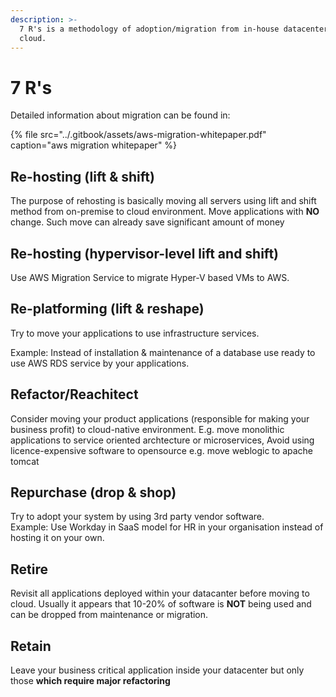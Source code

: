 ```yaml
---
description: >-
  7 R's is a methodology of adoption/migration from in-house datacenter into
  cloud.
---
```


# 7 R's

Detailed information about migration can be found in: 

{% file src="../.gitbook/assets/aws-migration-whitepaper.pdf" caption="aws migration whitepaper" %}

## Re-hosting \(lift & shift\)

The purpose of rehosting is basically moving all servers using lift and shift method from on-premise to cloud environment. Move applications with **NO** change. Such move can already save significant amount of money

## Re-hosting \(hypervisor-level lift and shift\)

Use AWS Migration Service to migrate Hyper-V based VMs to AWS. 

## Re-platforming \(lift & reshape\)

Try to move your applications to use infrastructure services. 

Example: Instead of installation & maintenance of a database use ready to use AWS RDS service by your applications.

## Refactor/Reachitect

Consider moving your product applications \(responsible for making your business profit\) to cloud-native environment. E.g. move monolithic applications to service oriented archtecture or microservices, Avoid using licence-expensive software to opensource e.g. move weblogic to apache tomcat

## Repurchase \(drop & shop\)

Try to adopt your system by using 3rd party vendor software.   
Example: Use Workday in SaaS model for HR in your organisation instead of hosting it on your own.

## Retire

Revisit all applications deployed within your datacanter before moving to cloud. Usually it appears that 10-20% of software is **NOT** being used and can be dropped from maintenance or migration.

## Retain

Leave your business critical application inside your datacenter but only those **which require major refactoring**

### 

